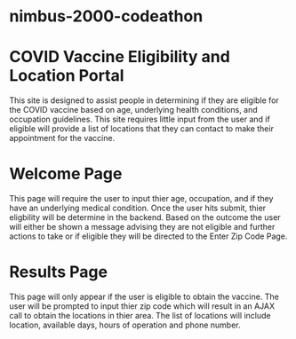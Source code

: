# nimbus-2000-codeathon

# COVID Vaccine Eligibility and Location Portal

This site is designed to assist people in determining if they are eligible for the COVID vaccine based on age, underlying health conditions, and occupation guidelines. 
This site requires little input from the user and if eligible will provide a list of locations that they can contact to make their appointment 
for the vaccine.

# Welcome Page

This page will require the user to input thier age, occupation, and if they have an underlying medical condition.  Once the user hits submit, thier eligbility will be determine in the backend. Based on the outcome the user will either be shown a message advising they are not eligible and further actions to take or if eligible they will be directed to the Enter Zip Code Page.



# Results Page

This page will only appear if the user is eligible to obtain the vaccine.  The user will be prompted to input thier zip code which will result in an AJAX call to obtain the locations in thier area.  The list of locations will include location, available days, hours of operation and phone number.


